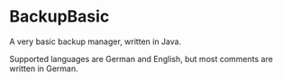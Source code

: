 # BackupBasic
A very basic backup manager, written in Java.

Supported languages are German and English, but most comments are written in German.
